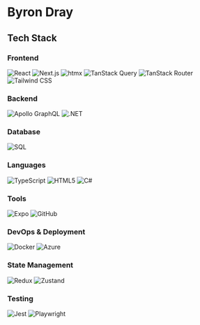 # Byron Dray
## Tech Stack

### Frontend  
<p>
 <img src="https://img.shields.io/badge/React-20232A?style=for-the-badge&logo=react&logoColor=61DAFB" alt="React" />
 <img src="https://img.shields.io/badge/Next.js-000000?style=for-the-badge&logo=nextdotjs&logoColor=white" alt="Next.js" />
 <img src="https://img.shields.io/badge/htmx-FF5733?style=for-the-badge&logo=htmx&logoColor=white" alt="htmx" />
 <img src="https://img.shields.io/badge/TanStack_Query-FF4154?style=for-the-badge&logo=react-query&logoColor=white" alt="TanStack Query" />
 <img src="https://img.shields.io/badge/TanStack_Router-FF4154?style=for-the-badge&logo=react-router&logoColor=white" alt="TanStack Router" />
 <img src="https://img.shields.io/badge/Tailwind_CSS-38B2AC?style=for-the-badge&logo=tailwind-css&logoColor=white" alt="Tailwind CSS" />
</p>

### Backend  
<p>
 <img src="https://img.shields.io/badge/Apollo_GraphQL-311C87?style=for-the-badge&logo=apollographql&logoColor=white" alt="Apollo GraphQL" />
 <img src="https://img.shields.io/badge/.NET-512BD4?style=for-the-badge&logo=dotnet&logoColor=white" alt=".NET" />
</p>

### Database  
<p>
 <img src="https://img.shields.io/badge/SQL-003B57?style=for-the-badge&logo=database&logoColor=white" alt="SQL" />
</p>

### Languages  
<p>
 <img src="https://img.shields.io/badge/TypeScript-3178C6?style=for-the-badge&logo=typescript&logoColor=white" alt="TypeScript" />
 <img src="https://img.shields.io/badge/HTML5-E34F26?style=for-the-badge&logo=html5&logoColor=white" alt="HTML5" />
 <img src="https://img.shields.io/badge/C_Sharp-239120?style=for-the-badge&logo=c-sharp&logoColor=white" alt="C#" />
</p>

### Tools
<p>
 <img src="https://img.shields.io/badge/Expo-000020?style=for-the-badge&logo=expo&logoColor=white" alt="Expo" />
 <img src="https://img.shields.io/badge/GitHub-181717?style=for-the-badge&logo=github&logoColor=white" alt="GitHub" />
</p>

### DevOps & Deployment
<p>
 <img src="https://img.shields.io/badge/Docker-2CA5E0?style=for-the-badge&logo=docker&logoColor=white" alt="Docker" />
 <img src="https://img.shields.io/badge/Azure-0078D4?style=for-the-badge&logo=microsoftazure&logoColor=white" alt="Azure" />
</p>

### State Management
<p>
 <img src="https://img.shields.io/badge/Redux-593D88?style=for-the-badge&logo=redux&logoColor=white" alt="Redux" />
 <img src="https://img.shields.io/badge/Zustand-000000?style=for-the-badge&logo=react&logoColor=white" alt="Zustand" />
</p>

### Testing
<p>
 <img src="https://img.shields.io/badge/Jest-C21325?style=for-the-badge&logo=jest&logoColor=white" alt="Jest" />
 <img src="https://img.shields.io/badge/Playwright-2EAD33?style=for-the-badge&logo=playwright&logoColor=white" alt="Playwright" />
</p>
